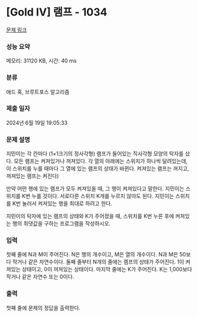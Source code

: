 # [Gold IV] 램프 - 1034 

[문제 링크](https://www.acmicpc.net/problem/1034) 

### 성능 요약

메모리: 31120 KB, 시간: 40 ms

### 분류

애드 혹, 브루트포스 알고리즘

### 제출 일자

2024년 6월 19일 19:05:33

### 문제 설명

<p>지민이는 각 칸마다 (1×1크기의 정사각형) 램프가 들어있는 직사각형 모양의 탁자를 샀다. 모든 램프는 켜져있거나 꺼져있다. 각 열의 아래에는 스위치가 하나씩 달려있는데, 이 스위치를 누를 때마다 그 열에 있는 램프의 상태가 바뀐다. 켜져있는 램프는 꺼지고, 꺼져있는 램프는 켜진다)</p>

<p>만약 어떤 행에 있는 램프가 모두 켜져있을 때, 그 행이 켜져있다고 말한다. 지민이는 스위치를 K번 누를 것이다. 서로다른 스위치 K개를 누르지 않아도 된다. 지민이는 스위치를 K번 눌러서 켜져있는 행을 최대로 하려고 한다.</p>

<p>지민이의 탁자에 있는 램프의 상태와 K가 주어졌을 때, 스위치를 K번 누른 후에 켜져있는 행의 최댓값을 구하는 프로그램을 작성하시오.</p>

### 입력 

 <p>첫째 줄에 N과 M이 주어진다. N은 행의 개수이고, M은 열의 개수이다. N과 M은 50보다 작거나 같은 자연수이다. 둘째 줄부터 N개의 줄에는 램프의 상태가 주어진다. 1이 켜져있는 상태이고, 0이 꺼져있는 상태이다. 마지막 줄에는 K가 주어진다. K는 1,000보다 작거나 같은 자연수 또는 0이다.</p>

### 출력 

 <p>첫째 줄에 문제의 정답을 출력한다.</p>

